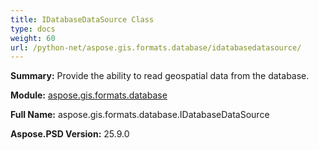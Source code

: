 ```yaml
---
title: IDatabaseDataSource Class
type: docs
weight: 60
url: /python-net/aspose.gis.formats.database/idatabasedatasource/
---
```


**Summary:** Provide the ability to read geospatial data from the database.

**Module:** [aspose.gis.formats.database](/psd/python-net/aspose.gis.formats.database/)

**Full Name:** aspose.gis.formats.database.IDatabaseDataSource

**Aspose.PSD Version:** 25.9.0



